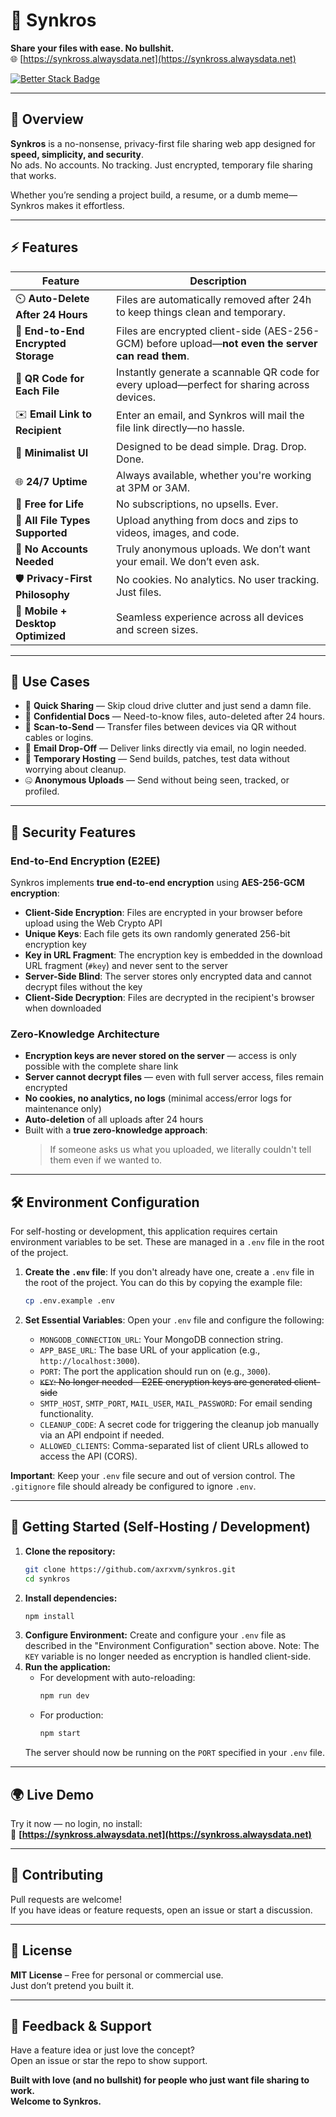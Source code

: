 # 🚀 Synkros  
**Share your files with ease. No bullshit.**  
🌐 [https://synkross.alwaysdata.net](https://synkross.alwaysdata.net)

  [![Better Stack Badge](https://uptime.betterstack.com/status-badges/v1/monitor/1wh9v.svg)](https://synkross.alwaysdata.net/)

---

## 🧭 Overview

**Synkros** is a no-nonsense, privacy-first file sharing web app designed for **speed, simplicity, and security**.  
No ads. No accounts. No tracking. Just encrypted, temporary file sharing that works.

Whether you’re sending a project build, a resume, or a dumb meme—Synkros makes it effortless.

---

## ⚡ Features

| Feature | Description |
|--------|-------------|
| ⏲️ **Auto-Delete After 24 Hours** | Files are automatically removed after 24h to keep things clean and temporary. |
| 🔐 **End-to-End Encrypted Storage** | Files are encrypted client-side (AES-256-GCM) before upload—**not even the server can read them**. |
| 📱 **QR Code for Each File** | Instantly generate a scannable QR code for every upload—perfect for sharing across devices. |
| ✉️ **Email Link to Recipient** | Enter an email, and Synkros will mail the file link directly—no hassle. |
| 🧼 **Minimalist UI** | Designed to be dead simple. Drag. Drop. Done. |
| 🌐 **24/7 Uptime** | Always available, whether you're working at 3PM or 3AM. |
| 💸 **Free for Life** | No subscriptions, no upsells. Ever. |
| 🧩 **All File Types Supported** | Upload anything from docs and zips to videos, images, and code. |
| 🧍 **No Accounts Needed** | Truly anonymous uploads. We don’t want your email. We don’t even ask. |
| 🛡️ **Privacy-First Philosophy** | No cookies. No analytics. No user tracking. Just files. |
| 📱 **Mobile + Desktop Optimized** | Seamless experience across all devices and screen sizes. |

---

## 🎯 Use Cases

- 📁 **Quick Sharing** — Skip cloud drive clutter and just send a damn file.
- 🔐 **Confidential Docs** — Need-to-know files, auto-deleted after 24 hours.
- 📸 **Scan-to-Send** — Transfer files between devices via QR without cables or logins.
- 📧 **Email Drop-Off** — Deliver links directly via email, no login needed.
- 🧪 **Temporary Hosting** — Send builds, patches, test data without worrying about cleanup.
- 🤐 **Anonymous Uploads** — Send without being seen, tracked, or profiled.

---

## 🔐 Security Features

### End-to-End Encryption (E2EE)

Synkros implements **true end-to-end encryption** using **AES-256-GCM encryption**:

- **Client-Side Encryption**: Files are encrypted in your browser before upload using the Web Crypto API
- **Unique Keys**: Each file gets its own randomly generated 256-bit encryption key
- **Key in URL Fragment**: The encryption key is embedded in the download URL fragment (`#key`) and never sent to the server
- **Server-Side Blind**: The server stores only encrypted data and cannot decrypt files without the key
- **Client-Side Decryption**: Files are decrypted in the recipient's browser when downloaded

### Zero-Knowledge Architecture

- **Encryption keys are never stored on the server** — access is only possible with the complete share link
- **Server cannot decrypt files** — even with full server access, files remain encrypted
- **No cookies, no analytics, no logs** (minimal access/error logs for maintenance only)
- **Auto-deletion** of all uploads after 24 hours
- Built with a **true zero-knowledge approach**:
  > If someone asks us what you uploaded, we literally couldn't tell them even if we wanted to.

---

## 🛠️ Environment Configuration

For self-hosting or development, this application requires certain environment variables to be set. These are managed in a `.env` file in the root of the project.

1.  **Create the `.env` file**: If you don't already have one, create a `.env` file in the root of the project. You can do this by copying the example file:
    ```bash
    cp .env.example .env
    ```

2.  **Set Essential Variables**: Open your `.env` file and configure the following:
    *   `MONGODB_CONNECTION_URL`: Your MongoDB connection string.
    *   `APP_BASE_URL`: The base URL of your application (e.g., `http://localhost:3000`).
    *   `PORT`: The port the application should run on (e.g., `3000`).
    *   ~~`KEY`: No longer needed - E2EE encryption keys are generated client-side~~
    *   `SMTP_HOST`, `SMTP_PORT`, `MAIL_USER`, `MAIL_PASSWORD`: For email sending functionality.
    *   `CLEANUP_CODE`: A secret code for triggering the cleanup job manually via an API endpoint if needed.
    *   `ALLOWED_CLIENTS`: Comma-separated list of client URLs allowed to access the API (CORS).

**Important**: Keep your `.env` file secure and out of version control. The `.gitignore` file should already be configured to ignore `.env`.

---

## 🚀 Getting Started (Self-Hosting / Development)

1.  **Clone the repository:**
    ```bash
    git clone https://github.com/axrxvm/synkros.git 
    cd synkros
    ```
2.  **Install dependencies:**
    ```bash
    npm install
    ```
3.  **Configure Environment:**
    Create and configure your `.env` file as described in the "Environment Configuration" section above. Note: The `KEY` variable is no longer needed as encryption is handled client-side.
4.  **Run the application:**
    *   For development with auto-reloading:
        ```bash
        npm run dev
        ```
    *   For production:
        ```bash
        npm start
        ```
    The server should now be running on the `PORT` specified in your `.env` file.

---

## 🌍 Live Demo

Try it now — no login, no install:  
🔗 **[https://synkross.alwaysdata.net](https://synkross.alwaysdata.net)**

---

## 🤝 Contributing

Pull requests are welcome!  
If you have ideas or feature requests, open an issue or start a discussion.

---

## 🧾 License

**MIT License** – Free for personal or commercial use.  
Just don’t pretend you built it.

---

## 💬 Feedback & Support

Have a feature idea or just love the concept?  
Open an issue or star the repo to show support.

**Built with love (and no bullshit) for people who just want file sharing to work.**  
**Welcome to Synkros.**
